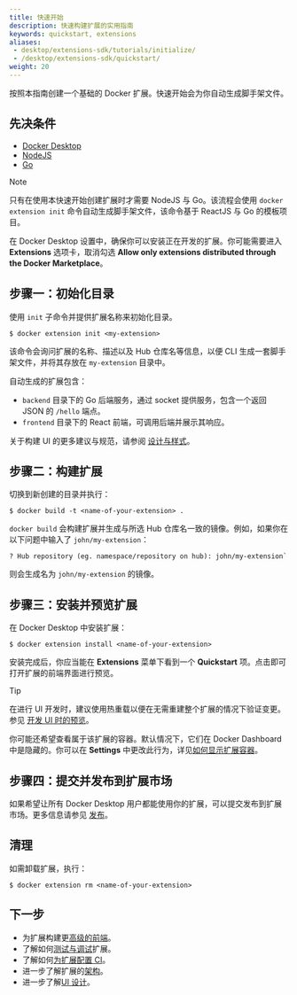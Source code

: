 ```yaml
---
title: 快速开始
description: 快速构建扩展的实用指南
keywords: quickstart, extensions
aliases:
 - desktop/extensions-sdk/tutorials/initialize/
 - /desktop/extensions-sdk/quickstart/
weight: 20
---
```


按照本指南创建一个基础的 Docker 扩展。快速开始会为你自动生成脚手架文件。

## 先决条件

- [Docker Desktop](/manuals/desktop/release-notes.md)
- [NodeJS](https://nodejs.org/)
- [Go](https://go.dev/dl/)

> [!NOTE]
>
> 只有在使用本快速开始创建扩展时才需要 NodeJS 与 Go。该流程会使用 `docker extension init` 命令自动生成脚手架文件，该命令基于 ReactJS 与 Go 的模板项目。

在 Docker Desktop 设置中，确保你可以安装正在开发的扩展。你可能需要进入 **Extensions** 选项卡，取消勾选 **Allow only extensions distributed through the Docker Marketplace**。

## 步骤一：初始化目录

使用 `init` 子命令并提供扩展名称来初始化目录。

```console
$ docker extension init <my-extension>
```

该命令会询问扩展的名称、描述以及 Hub 仓库名等信息，以便 CLI 生成一套脚手架文件，并将其存放在 `my-extension` 目录中。

自动生成的扩展包含：

- `backend` 目录下的 Go 后端服务，通过 socket 提供服务，包含一个返回 JSON 的 `/hello` 端点。
- `frontend` 目录下的 React 前端，可调用后端并展示其响应。

关于构建 UI 的更多建议与规范，请参阅 [设计与样式](design/design-guidelines.md)。

## 步骤二：构建扩展

切换到新创建的目录并执行：

```console
$ docker build -t <name-of-your-extension> .
```

`docker build` 会构建扩展并生成与所选 Hub 仓库名一致的镜像。例如，如果你在以下问题中输入了 `john/my-extension`：

```console
? Hub repository (eg. namespace/repository on hub): john/my-extension`
```

则会生成名为 `john/my-extension` 的镜像。

## 步骤三：安装并预览扩展

在 Docker Desktop 中安装扩展：

```console
$ docker extension install <name-of-your-extension>
```

安装完成后，你应当能在 **Extensions** 菜单下看到一个 **Quickstart** 项。点击即可打开扩展的前端界面进行预览。

> [!TIP]
>
> 在进行 UI 开发时，建议使用热重载以便在无需重建整个扩展的情况下验证变更。参见 [开发 UI 时的预览](dev/test-debug.md#hot-reloading-whilst-developing-the-ui)。

你可能还希望查看属于该扩展的容器。默认情况下，它们在 Docker Dashboard 中是隐藏的。你可以在 **Settings** 中更改此行为，详见[如何显示扩展容器](dev/test-debug.md#show-the-extension-containers)。

## 步骤四：提交并发布到扩展市场

如果希望让所有 Docker Desktop 用户都能使用你的扩展，可以提交发布到扩展市场。更多信息请参见 [发布](extensions/_index.md)。

## 清理

如需卸载扩展，执行：

```console
$ docker extension rm <name-of-your-extension>
```

## 下一步

- 为扩展构建更[高级的前端](build/frontend-extension-tutorial.md)。
- 了解如何[测试与调试](dev/test-debug.md)扩展。
- 了解如何[为扩展配置 CI](dev/continuous-integration.md)。
- 进一步了解扩展的[架构](architecture/_index.md)。
- 进一步了解[UI 设计](design/design-guidelines.md)。
